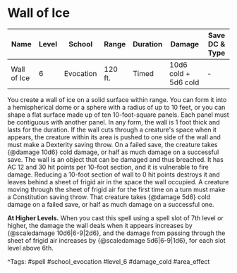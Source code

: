 # Wall of Ice

| Name | Level | School | Range | Duration | Damage | Save DC & Type |
|------|-------|--------|-------|----------|--------|----------------|
| Wall of Ice | 6 | Evocation | 120 ft. | Timed | 10d6 cold + 5d6 cold | - |

You create a wall of ice on a solid surface within range. You can form it into a hemispherical dome or a sphere with a radius of up to 10 feet, or you can shape a flat surface made up of ten 10-foot-square panels. Each panel must be contiguous with another panel. In any form, the wall is 1 foot thick and lasts for the duration. If the wall cuts through a creature's space when it appears, the creature within its area is pushed to one side of the wall and must make a Dexterity saving throw. On a failed save, the creature takes {@damage 10d6} cold damage, or half as much damage on a successful save. The wall is an object that can be damaged and thus breached. It has AC 12 and 30 hit points per 10-foot section, and it is vulnerable to fire damage. Reducing a 10-foot section of wall to 0 hit points destroys it and leaves behind a sheet of frigid air in the space the wall occupied. A creature moving through the sheet of frigid air for the first time on a turn must make a Constitution saving throw. That creature takes {@damage 5d6} cold damage on a failed save, or half as much damage on a successful one.

**At Higher Levels.** When you cast this spell using a spell slot of 7th level or higher, the damage the wall deals when it appears increases by {@scaledamage 10d6|6-9|2d6}, and the damage from passing through the sheet of frigid air increases by {@scaledamage 5d6|6-9|1d6}, for each slot level above 6th.

^Tags: #spell #school_evocation #level_6 #damage_cold #area_effect